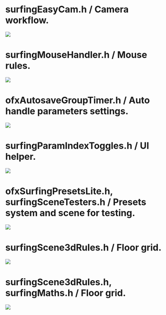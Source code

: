 # surfingEasyCam.h / Camera workflow.
![](EasyCam/Capture.PNG)  

# surfingMouseHandler.h / Mouse rules.
![](MouseHandler/Capture.PNG)  

# ofxAutosaveGroupTimer.h / Auto handle parameters settings.
![](ParamsAutoSave/Capture.PNG)  

# surfingParamIndexToggles.h / UI helper.
![](ParamsIndexToggles/Capture.PNG)  

# ofxSurfingPresetsLite.h, surfingSceneTesters.h / Presets system and scene for testing.
![](PresetsLite/Capture.PNG)  

# surfingScene3dRules.h / Floor grid.
![](Scene3dFloor/Capture.PNG)  

# surfingScene3dRules.h, surfingMaths.h / Floor grid.
![](Scene3dRules/Capture.PNG)  
